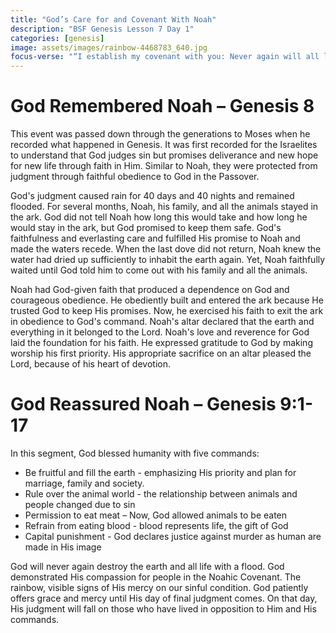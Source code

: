 ```yaml
---
title: "God’s Care for and Covenant With Noah"
description: "BSF Genesis Lesson 7 Day 1"
categories: [genesis]
image: assets/images/rainbow-4468783_640.jpg
focus-verse: "“I establish my covenant with you: Never again will all life be destroyed by the waters of a flood; never again will there be a flood to destroy the earth.” – Genesis 9:11"
---
```


# God Remembered Noah – Genesis 8

This event was passed down through the generations to Moses when he recorded what happened in Genesis. It was first recorded for the Israelites to understand that God judges sin but promises deliverance and new hope for new life through faith in Him. Similar to Noah, they were protected from judgment through faithful obedience to God in the Passover.

God's judgment caused rain for 40 days and 40 nights and remained flooded. For several months, Noah, his family, and all the animals stayed in the ark. God did not tell Noah how long this would take and how long he would stay in the ark, but God promised to keep them safe. God's faithfulness and everlasting care and fulfilled His promise to Noah and made the waters recede. When the last dove did not return, Noah knew the water had dried up sufficiently to inhabit the earth again. Yet, Noah faithfully waited until God told him to come out with his family and all the animals.

Noah had God-given faith that produced a dependence on God and courageous obedience. He obediently built and entered the ark because He trusted God to keep His promises. Now, he exercised his
faith to exit the ark in obedience to God's command. Noah's altar declared that the earth and everything in it belonged to the Lord. Noah's love and reverence for God laid the foundation for his faith. He expressed gratitude to God by making worship his first priority. His appropriate sacrifice on an altar pleased the Lord, because of his heart of devotion.

# God Reassured Noah – Genesis 9:1-17

In this segment, God blessed humanity with five commands:

- Be fruitful and fill the earth - emphasizing His priority and plan for marriage, family and society.
- Rule over the animal world - the relationship between animals and people changed due to sin
- Permission to eat meat – Now, God allowed animals to be eaten
- Refrain from eating blood - blood represents life, the gift of God
- Capital punishment - God declares justice against murder as human are made in His image

God will never again destroy the earth and all life with a flood. God demonstrated His compassion for people in the Noahic Covenant. The rainbow, visible signs of His mercy on our sinful condition. God patiently offers grace and mercy until His day of final judgment comes. On that day, His judgment will fall on those who have lived in opposition to Him and His commands. 